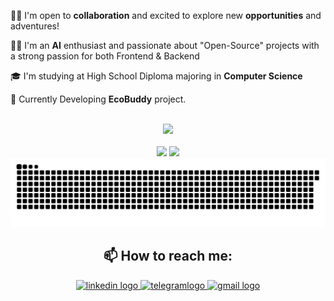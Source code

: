 🤝🏼 I'm open to **collaboration** and excited to explore new **opportunities** and adventures!

👨‍💻 I'm an **AI** enthusiast and passionate about "Open-Source" projects with a strong passion for both Frontend & Backend

🎓 I'm studying at High School Diploma majoring in **Computer Science**

🚀 Currently Developing **EcoBuddy** project.

<br/>
<div align=center>
  <img src="https://github-profile-summary-cards.vercel.app/api/cards/profile-details?username=Kumala3&theme=2077" />
  <br/>
  <br/>
  <img src="https://github-readme-stats.vercel.app/api/top-langs/?username=Kumala3&layout=compact&theme=tokyonight&langs_count=8"/>
  <img src="https://github-readme-stats.vercel.app/api?username=Kumala3&count_private=true&show_icons=true&theme=radical&hide=contribs&show=prs_merged&bg_color=141321&hide_border=true&ring_color=00ffc8&title_color=ff0055&card_width=350&text_color=03d8f3">
  <img src="https://github.com/Kumala3/Kumala3/blob/output/github-contribution-grid-snake-dark.svg" />
</div>

<h2 align="center">📫 How to reach me:</h1>
<div align="center">
  <a href="https://www.linkedin.com/in/kostek-sytnyk/">
    <img src="https://img.shields.io/static/v1?message=LinkedIn&logo=linkedin&label=&color=0077B5&logoColor=white&labelColor=&style=flat" height="35" alt="linkedin logo"
    />
  </a>
  <a href="https://t.me/Supermario3">
    <img src="https://img.shields.io/static/v1?message=Telegram&logo=telegram&label=&color=2CA5E0&logoColor=white&labelColor=&style=flat" height="35"     alt="telegramlogo"/>
  </a>
  <a href="mailto:ksytnik73kwer@gmail.com">
    <img src="https://img.shields.io/static/v1?message=Gmail&logo=gmail&label=&color=D14836&logoColor=white&labelColor=&style=flat" height="35" alt="gmail logo"  />
  </a>
</div>

